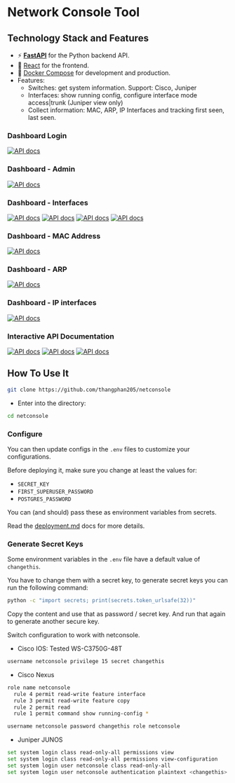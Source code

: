 # Network Console Tool

## Technology Stack and Features

- ⚡ [**FastAPI**](https://fastapi.tiangolo.com) for the Python backend API.
- 🚀 [React](https://react.dev) for the frontend.
- 🐋 [Docker Compose](https://www.docker.com) for development and production.
- Features:
    - Switches: get system information. Support: Cisco, Juniper
    - Interfaces: show running config, configure interface mode access|trunk (Juniper view only) 
    - Collect information: MAC, ARP, IP Interfaces and tracking first seen, last seen.

### Dashboard Login

[![API docs](img/netconsole-login.png)](https://github.com/thangphan205/netconsole)

### Dashboard - Admin

[![API docs](img/netconsole-switches.png)](https://github.com/thangphan205/netconsole)

### Dashboard - Interfaces

[![API docs](img/netconsole-interfaces-cisco.png)](https://github.com/thangphan205/netconsole)
[![API docs](img/netconsole-interfaces-juniper.png)](https://github.com/thangphan205/netconsole)
[![API docs](img/netconsole-interface-access.png)](https://github.com/thangphan205/netconsole)
[![API docs](img/netconsole-interface-trunk.png)](https://github.com/thangphan205/netconsole)
### Dashboard - MAC Address

[![API docs](img/netconsole-mac-addresses.png)](https://github.com/thangphan205/netconsole)

### Dashboard - ARP

[![API docs](img/netconsole-arps.png)](https://github.com/thangphan205/netconsole)

### Dashboard - IP interfaces

[![API docs](img/netconsole-ip-interfaces.png)](https://github.com/thangphan205/netconsole)


### Interactive API Documentation

[![API docs](img/netconsole-docs2.png)](https://github.com/thangphan205/netconsole)
[![API docs](img/netconsole-docs3.png)](https://github.com/thangphan205/netconsole)
[![API docs](img/netconsole-docs4.png)](https://github.com/thangphan205/netconsole)

## How To Use It


```bash
git clone https://github.com/thangphan205/netconsole
```

- Enter into the directory:

```bash
cd netconsole
```

### Configure

You can then update configs in the `.env` files to customize your configurations.

Before deploying it, make sure you change at least the values for:

- `SECRET_KEY`
- `FIRST_SUPERUSER_PASSWORD`
- `POSTGRES_PASSWORD`

You can (and should) pass these as environment variables from secrets.

Read the [deployment.md](./deployment.md) docs for more details.

### Generate Secret Keys

Some environment variables in the `.env` file have a default value of `changethis`.

You have to change them with a secret key, to generate secret keys you can run the following command:

```bash
python -c "import secrets; print(secrets.token_urlsafe(32))"
```

Copy the content and use that as password / secret key. And run that again to generate another secure key.

Switch configuration to work with netconsole.
- Cisco IOS: Tested WS-C3750G-48T
```bash
username netconsole privilege 15 secret changethis
```
- Cisco Nexus
```bash
role name netconsole
  rule 4 permit read-write feature interface
  rule 3 permit read-write feature copy
  rule 2 permit read
  rule 1 permit command show running-config *

username netconsole password changethis role netconsole
```
- Juniper JUNOS
```bash
set system login class read-only-all permissions view
set system login class read-only-all permissions view-configuration
set system login user netconsole class read-only-all
set system login user netconsole authentication plaintext <changethis>
```